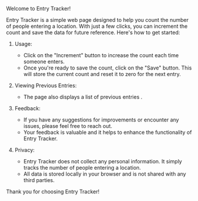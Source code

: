 Welcome to Entry Tracker!

Entry Tracker is a simple web page designed to help you count the number of people entering a location. With just a few clicks, you can increment the count and save the data for future reference. Here's how to get started:

1. Usage:
   - Click on the "Increment" button to increase the count each time someone enters.
   - Once you're ready to save the count, click on the "Save" button. This will store the current count and reset it to zero for the next entry.

2. Viewing Previous Entries:
   - The page also displays a list of previous entries .

3. Feedback:
   - If you have any suggestions for improvements or encounter any issues, please feel free to reach out.
   - Your feedback is valuable and it helps to enhance the functionality of Entry Tracker.

4. Privacy:
   - Entry Tracker does not collect any personal information. It simply tracks the number of people entering a location.
   - All data is stored locally in your browser and is not shared with any third parties.

Thank you for choosing Entry Tracker!
